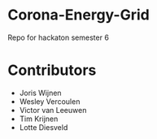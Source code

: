 # Corona-Energy-Grid
Repo for hackaton semester 6

# Contributors
+ Joris Wijnen
+ Wesley Vercoulen
+ Victor van Leeuwen
+ Tim Krijnen
+ Lotte Diesveld
